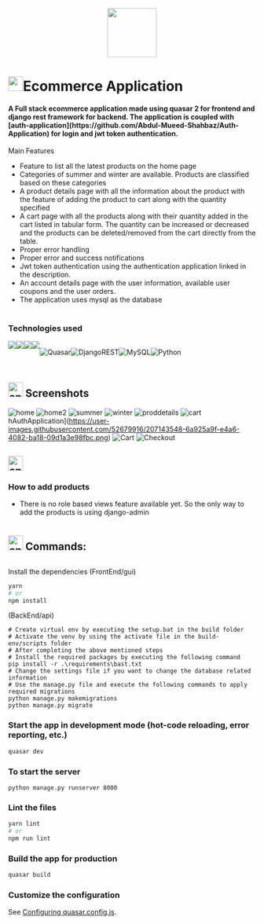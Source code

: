 <div align="center">
  <img src="https://media.giphy.com/media/L2kr3y97uJauF6T6Lh/giphy.gif" width="100"/>
</div>

<h1><img src="https://media.giphy.com/media/hvRJCLFzcasrR4ia7z/giphy.gif" width="30px"/>Ecommerce Application</h1>

<h4>A Full stack ecommerce application made using quasar 2 for frontend and django rest framework for backend. The application is coupled with [auth-application](https://github.com/Abdul-Mueed-Shahbaz/Auth-Application) for login and jwt token authentication.</h4>


 Main Features</h2>

* Feature to list all the latest products on the home page
* Categories of summer and winter are available. Products are classified based on these categories
* A product details page with all the information about the product with the feature of adding the product to cart along with the quantity specified
* A cart page with all the products along with their quantity added in the cart listed in tabular form. The quantity can be increased or decreased  and the products can be deleted/removed from the cart directly from the table.
* Proper error handling
* Proper error and success notifications
* Jwt token authentication using the authentication application linked in the description. 
* An account details page with the user information, available user coupons and the user orders.
* The application uses mysql as the database

#




### Technologies used

<div style="display:flex">
<img src="https://img.shields.io/badge/CSS3-1572B6?style=for-the-badge&logo=css3&logoColor=white" />
<img src="https://img.shields.io/badge/JavaScript-323330?style=for-the-badge&logo=javascript&logoColor=F7DF1E" />
<img src="https://img.shields.io/badge/json-5E5C5C?style=for-the-badge&logo=json&logoColor=white" />
<img src="https://img.shields.io/badge/Vue.js-35495E?style=for-the-badge&logo=vuedotjs&logoColor=4FC08D" />
 
![Quasar](https://img.shields.io/badge/Quasar-16B7FB?style=for-the-badge&logo=quasar&logoColor=black)![DjangoREST](https://img.shields.io/badge/DJANGO-REST-ff1709?style=for-the-badge&logo=django&logoColor=white&color=ff1709&labelColor=gray)![MySQL](https://img.shields.io/badge/mysql-%2300f.svg?style=for-the-badge&logo=mysql&logoColor=white)![Python](https://img.shields.io/badge/python-3670A0?style=for-the-badge&logo=python&logoColor=ffdd54)
  
</div>

#
<h2><img  width="30px" src="https://www.animatedimages.org/data/media/491/animated-television-image-0115.gif" border="0" alt="animated-television-image-0115" />
  Screenshots</h2>


![home](https://github.com/Abdul-Mueed-Shahbaz/Eccomerce-Application/assets/52679916/053b6fef-5bc7-4265-b40b-64692c669863)
![home2](https://github.com/Abdul-Mueed-Shahbaz/Eccomerce-Application/assets/52679916/e8b5214d-046d-4d40-a10a-540aed073210)
![summer](https://github.com/Abdul-Mueed-Shahbaz/Eccomerce-Application/assets/52679916/74228fea-72ab-49ac-889c-7f0220d6c4a8)
![winter](https://github.com/Abdul-Mueed-Shahbaz/Eccomerce-Application/assets/52679916/1faeb934-24ad-4a08-83f4-ccae3a0ffd65)
![proddetails](https://github.com/Abdul-Mueed-Shahbaz/Eccomerce-Application/assets/52679916/9bb3277c-b1b4-48c2-ac7d-dd25d0f31873)
![cart](https://github.com/Abdul-Mueed-Shahbaz/Eccomerce-Application/assets/52679916/f77a13fe-fc09-4900-b01d-406c1832ca83)
hAuthApplication](https://user-images.githubusercontent.com/52679916/207143548-6a925a9f-e4a6-4082-ba18-09d1a3e98fbc.png)
![Cart](https://user-images.githubusercontent.com/52679916/207143476-2587bc15-ccf9-40b7-be99-d04647310322.png)
![Checkout](https://user-images.githubusercontent.com/52679916/207143485-048a50e6-ddf4-48d7-b57c-c49ff39ea3a5.png)

<h2><img width="30px" src="https://www.animatedimages.org/data/media/491/animated-television-image-0134.gif" border="0" alt="animated-television-image-0134" />

### How to add products
* There is no role based views feature available yet. So the only way to add the products is using django-admin
#


<h2><img width="30px" src="https://www.animatedimages.org/data/media/318/animated-computer-smiley-image-0080.gif" border="0" alt="animated-computer-smiley-image-0080" />  Commands:</h2>

##
Install the dependencies
(FrontEnd/gui)
```bash
yarn
# or
npm install
```
(BackEnd/api)
```
# Create virtual env by executing the setup.bat in the build folder
# Activate the venv by using the activate file in the build-env/scripts folder
# After completing the above mentioned steps
# Install the required packages by executing the following command
pip install -r .\requirements\bast.txt 
# Change the settings file if you want to change the database related information
# Use the manage.py file and execute the following commands to apply required migrations
python manage.py makemigrations 
python manage.py migrate
```

### Start the app in development mode (hot-code reloading, error reporting, etc.)
```bash
quasar dev
```
### To start the server
```
python manage.py runserver 8000
```

### Lint the files
```bash
yarn lint
# or
npm run lint
```



### Build the app for production
```bash
quasar build
```

### Customize the configuration
See [Configuring quasar.config.js](https://v2.quasar.dev/quasar-cli-webpack/quasar-config-js).

